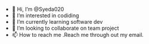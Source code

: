 - 👋 Hi, I’m @Syeda020
- 👀 I’m interested in codiding
- 🌱 I’m currently learning software dev
- 💞️ I’m looking to collaborate on team project
- 📫 How to reach me .Reach me through out my email.

<!---
Syeda020/Syeda020 is a ✨ special ✨ repository because its `README.md` (this file) appears on your GitHub profile.
You can click the Preview link to take a look at your changes.
--->
